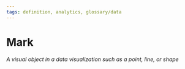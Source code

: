 ```yaml
---
tags: definition, analytics, glossary/data
---
```

#  Mark
*A visual object in a data visualization such as a point, line, or shape*